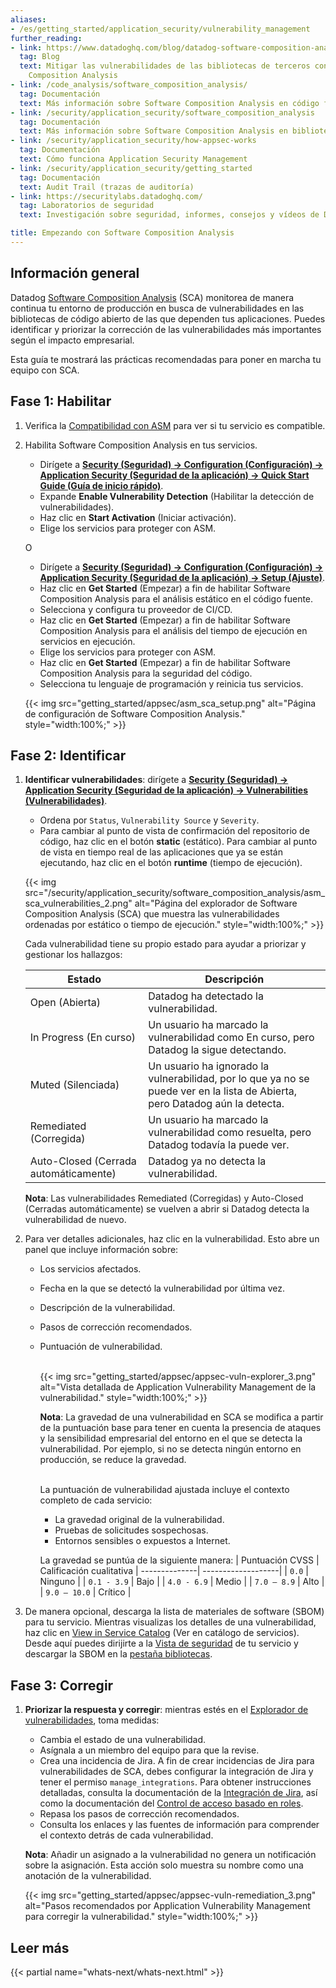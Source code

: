 ```yaml
---
aliases:
- /es/getting_started/application_security/vulnerability_management
further_reading:
- link: https://www.datadoghq.com/blog/datadog-software-composition-analysis/
  tag: Blog
  text: Mitigar las vulnerabilidades de las bibliotecas de terceros con Datadog Software
    Composition Analysis
- link: /code_analysis/software_composition_analysis/
  tag: Documentación
  text: Más información sobre Software Composition Analysis en código fuente
- link: /security/application_security/software_composition_analysis
  tag: Documentación
  text: Más información sobre Software Composition Analysis en bibliotecas de ASM
- link: /security/application_security/how-appsec-works
  tag: Documentación
  text: Cómo funciona Application Security Management
- link: /security/application_security/getting_started
  tag: Documentación
  text: Audit Trail (trazas de auditoría)
- link: https://securitylabs.datadoghq.com/
  tag: Laboratorios de seguridad
  text: Investigación sobre seguridad, informes, consejos y vídeos de Datadog

title: Empezando con Software Composition Analysis
---
```



## Información general

Datadog [Software Composition Analysis][1] (SCA) monitorea de manera continua tu entorno de producción en busca de vulnerabilidades en las bibliotecas de código abierto de las que dependen tus aplicaciones. Puedes identificar y priorizar la corrección de las vulnerabilidades más importantes según el impacto empresarial.

Esta guía te mostrará las prácticas recomendadas para poner en marcha tu equipo con SCA.

## Fase 1: Habilitar
1. Verifica la [Compatibilidad con ASM][2] para ver si tu servicio es compatible.
2. Habilita Software Composition Analysis en tus servicios.
   - Dirígete a [**Security (Seguridad) -> Configuration (Configuración) -> Application Security (Seguridad de la aplicación) -> Quick Start Guide (Guía de inicio rápido)**][4].
   - Expande **Enable Vulnerability Detection** (Habilitar la detección de vulnerabilidades).
   - Haz clic en **Start Activation** (Iniciar activación).
   - Elige los servicios para proteger con ASM.

   O

   - Dirígete a [**Security (Seguridad) -> Configuration (Configuración) -> Application Security (Seguridad de la aplicación) -> Setup (Ajuste)**][9].
   - Haz clic en **Get Started** (Empezar) a fin de habilitar Software Composition Analysis para el análisis estático en el código fuente.
   - Selecciona y configura tu proveedor de CI/CD.
   - Haz clic en **Get Started** (Empezar) a fin de habilitar Software Composition Analysis para el análisis del tiempo de ejecución en servicios en ejecución.
   - Elige los servicios para proteger con ASM.
   - Haz clic en **Get Started** (Empezar) a fin de habilitar Software Composition Analysis para la seguridad del código.
   - Selecciona tu lenguaje de programación y reinicia tus servicios.

   {{< img src="getting_started/appsec/asm_sca_setup.png" alt="Página de configuración de Software Composition Analysis." style="width:100%;" >}}

## Fase 2: Identificar
1. **Identificar vulnerabilidades**: dirígete a [**Security (Seguridad) -> Application Security (Seguridad de la aplicación) -> Vulnerabilities (Vulnerabilidades)**][5].
   - Ordena por `Status`, `Vulnerability Source` y `Severity`.
   - Para cambiar al punto de vista de confirmación del repositorio de código, haz clic en el botón **static** (estático). Para cambiar al punto de vista en tiempo real de las aplicaciones que ya se están ejecutando, haz clic en el botón **runtime** (tiempo de ejecución).

   {{< img src="/security/application_security/software_composition_analysis/asm_sca_vulnerabilities_2.png" alt="Página del explorador de Software Composition Analysis (SCA) que muestra las vulnerabilidades ordenadas por estático o tiempo de ejecución." style="width:100%;" >}}

   Cada vulnerabilidad tiene su propio estado para ayudar a priorizar y gestionar los hallazgos:

   | Estado         | Descripción                                                                                   |
   | -------------- | ----------------------------------------------------------------------------------------------|
   |  Open (Abierta)          |  Datadog ha detectado la vulnerabilidad.                                              |
   |  In Progress (En curso)   |  Un usuario ha marcado la vulnerabilidad como En curso, pero Datadog la sigue detectando.            |
   |  Muted (Silenciada)         |  Un usuario ha ignorado la vulnerabilidad, por lo que ya no se puede ver en la lista de Abierta, pero Datadog aún la detecta. |
   |  Remediated (Corregida)    |  Un usuario ha marcado la vulnerabilidad como resuelta, pero Datadog todavía la puede ver.   |
   |  Auto-Closed (Cerrada automáticamente)   |  Datadog ya no detecta la vulnerabilidad.                                          |

   **Nota**: Las vulnerabilidades Remediated (Corregidas) y Auto-Closed (Cerradas automáticamente) se vuelven a abrir si Datadog detecta la vulnerabilidad de nuevo.

3. Para ver detalles adicionales, haz clic en la vulnerabilidad. Esto abre un panel que incluye información sobre:
    - Los servicios afectados.
    - Fecha en la que se detectó la vulnerabilidad por última vez.
    - Descripción de la vulnerabilidad.
    - Pasos de corrección recomendados.
    - Puntuación de vulnerabilidad. </br> </br>

      {{< img src="getting_started/appsec/appsec-vuln-explorer_3.png" alt="Vista detallada de Application Vulnerability Management de la vulnerabilidad." style="width:100%;" >}}

      **Nota**: La gravedad de una vulnerabilidad en SCA se modifica a partir de la puntuación base para tener en cuenta la presencia de ataques y la sensibilidad empresarial del entorno en el que se detecta la vulnerabilidad. Por ejemplo, si no se detecta ningún entorno en producción, se reduce la gravedad.</br> </br>

      La puntuación de vulnerabilidad ajustada incluye el contexto completo de cada servicio:
        - La gravedad original de la vulnerabilidad.
        - Pruebas de solicitudes sospechosas.
        - Entornos sensibles o expuestos a Internet.

      La gravedad se puntúa de la siguiente manera:
      | Puntuación CVSS    | Calificación cualitativa
      | --------------| -------------------|
      |   `0.0`         | Ninguno                |
      |   `0.1 - 3.9`   | Bajo                 |
      |   `4.0 - 6.9`   | Medio              |
      |   `7.0 – 8.9`   | Alto                |
      |   `9.0 – 10.0`  | Crítico            |

4. De manera opcional, descarga la lista de materiales de software (SBOM) para tu servicio. Mientras visualizas los detalles de una vulnerabilidad, haz clic en [View in Service Catalog][6] (Ver en catálogo de servicios). Desde aquí puedes dirijirte a la [Vista de seguridad][7] de tu servicio y descargar la SBOM en la [pestaña bibliotecas][8].

## Fase 3: Corregir
1. **Priorizar la respuesta y corregir**: mientras estés en el [Explorador de vulnerabilidades][5], toma medidas:

    - Cambia el estado de una vulnerabilidad.
    - Asígnala a un miembro del equipo para que la revise.
    - Crea una incidencia de Jira. A fin de crear incidencias de Jira para vulnerabilidades de SCA, debes configurar la integración de Jira y tener el permiso `manage_integrations`. Para obtener instrucciones detalladas, consulta la documentación de la [Integración de Jira][11], así como la documentación del [Control de acceso basado en roles][10].
    - Repasa los pasos de corrección recomendados.
    - Consulta los enlaces y las fuentes de información para comprender el contexto detrás de cada vulnerabilidad.

   **Nota**: Añadir un asignado a la vulnerabilidad no genera un notificación sobre la asignación. Esta acción solo muestra su nombre como una anotación de la vulnerabilidad.

   {{< img src="getting_started/appsec/appsec-vuln-remediation_3.png" alt="Pasos recomendados por Application Vulnerability Management para corregir la vulnerabilidad." style="width:100%;" >}}


## Leer más

{{< partial name="whats-next/whats-next.html" >}}

[1]: /es/security/application_security/vulnerability_management/
[2]: /es/security/application_security/enabling/compatibility/
[3]: /es/security/application_security/enabling/
[4]: https://app.datadoghq.com/security/configuration/asm/onboarding
[5]: https://app.datadoghq.com/security/appsec/vm
[6]: https://app.datadoghq.com/services
[7]: /es/tracing/service_catalog/#security-view
[8]: /es/tracing/service_catalog/#investigate-a-service
[9]: https://app.datadoghq.com/security/configuration/asm/setup
[10]: /es/account_management/rbac/permissions/#integrations
[11]: /es/integrations/jira/
